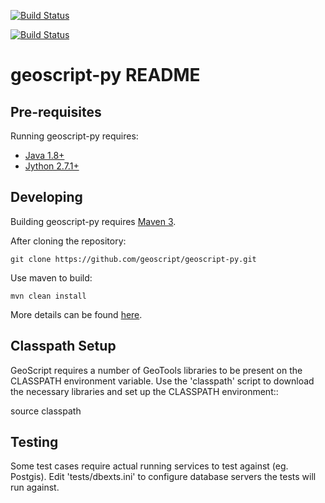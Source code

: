 [![Build Status](https://travis-ci.org/geoscript/geoscript-py.svg?branch=master)](https://travis-ci.org/geoscript/geoscript-py)

[![Build Status](https://github.com/geoscript/geoscript-py/workflows/Maven%20Build/badge.svg)](https://github.com/geoscript/geoscript-py/actions)

geoscript-py README
===================

Pre-requisites
--------------

Running geoscript-py requires:

* [Java 1.8+](https://www.java.com/en/download/)
* [Jython 2.7.1+](http://www.jython.org/downloads.html)


Developing
----------

Building geoscript-py requires [Maven 3](http://maven.apache.org/download.html). 

After cloning the repository:

    git clone https://github.com/geoscript/geoscript-py.git

Use maven to build:

    mvn clean install

More details can be found [here](http://geoscript.org/py/devel.html#devel).

Classpath Setup
---------------

GeoScript requires a number of GeoTools libraries to be present on the CLASSPATH
environment variable. Use the 'classpath' script to download the necessary 
libraries and set up the CLASSPATH environment::

  source classpath

Testing
-------

Some test cases require actual running services to test against (eg. Postgis). 
Edit 'tests/dbexts.ini' to configure database servers the tests will run 
against.
